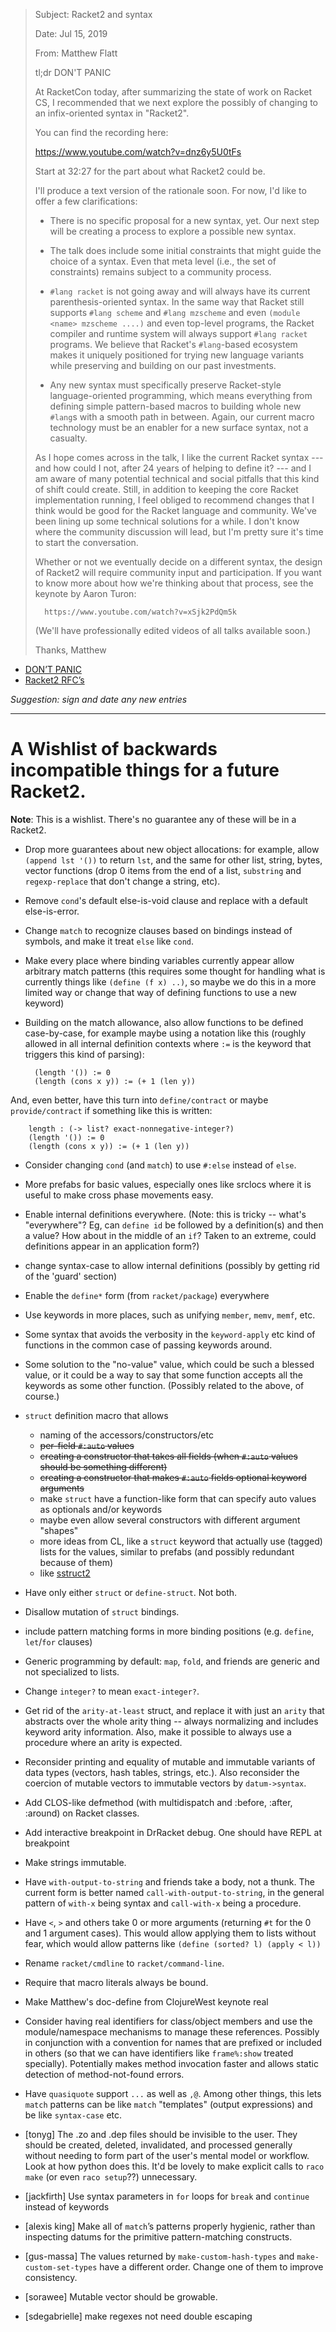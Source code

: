 

> Subject: Racket2 and syntax
>
> Date: Jul 15, 2019
>
> From: Matthew Flatt
>
> tl;dr DON'T PANIC 
>
> At RacketCon today, after summarizing the state of work on Racket CS, I 
> recommended that we next explore the possibly of changing to an 
> infix-oriented syntax in "Racket2". 
>
> You can find the recording here: 
>
>  https://www.youtube.com/watch?v=dnz6y5U0tFs 
>
> Start at 32:27 for the part about what Racket2 could be. 
>
> I'll produce a text version of the rationale soon. For now, I'd like to 
> offer a few clarifications: 
>
>  * There is no specific proposal for a new syntax, yet. Our next step 
>    will be creating a process to explore a possible new syntax. 
>
>  * The talk does include some initial constraints that might guide the 
>    choice of a syntax. Even that meta level (i.e., the set of 
>    constraints) remains subject to a community process. 
>
>  * `#lang racket` is not going away and will always have its current 
>    parenthesis-oriented syntax. In the same way that Racket still 
>    supports `#lang scheme` and `#lang mzscheme` and even `(module 
>    <name> mzscheme ....)` and even top-level programs, the Racket 
>    compiler and runtime system will always support `#lang racket` 
>    programs. We believe that Racket's `#lang`-based ecosystem makes it 
>    uniquely positioned for trying new language variants while 
>    preserving and building on our past investments. 
>
>  * Any new syntax must specifically preserve Racket-style 
>    language-oriented programming, which means everything from defining 
>    simple pattern-based macros to building whole new `#lang`s with a 
>    smooth path in between. Again, our current macro technology must be 
>    an enabler for a new surface syntax, not a casualty. 
>
> As I hope comes across in the talk, I like the current Racket syntax 
> --- and how could I not, after 24 years of helping to define it? --- 
> and I am aware of many potential technical and social pitfalls that 
> this kind of shift could create. Still, in addition to keeping the core 
> Racket implementation running, I feel obliged to recommend changes that 
> I think would be good for the Racket language and community. We've been 
> lining up some technical solutions for a while. I don't know where the 
> community discussion will lead, but I'm pretty sure it's time to start 
> the conversation. 
>
> Whether or not we eventually decide on a different syntax, the design 
> of Racket2 will require community input and participation. If you want 
> to know more about how we're thinking about that process, see the 
> keynote by Aaron Turon: 
>
>       https://www.youtube.com/watch?v=xSjk2PdQm5k 
>
> (We'll have professionally edited videos of all talks available soon.) 
>
> Thanks, 
> Matthew 

* [DON’T PANIC](https://groups.google.com/d/msg/racket-users/3aIPOGbGgmc/A4HHSbdxAwAJ)
* [Racket2 RFC’s](https://github.com/racket/racket2-rfcs)

_Suggestion: sign and date any new entries_

***

# A Wishlist of backwards incompatible things for a future Racket2.

**Note**: This is a wishlist. There's no guarantee any of these will be in a Racket2.

* Drop more guarantees about new object allocations: for example, allow `(append lst '())` to return `lst`,
  and the same for other list, string, bytes, vector functions (drop 0 items from the end of a list,
  `substring` and `regexp-replace` that don't change a string, etc).

* Remove `cond`'s default else-is-void clause and replace with a default else-is-error.

* Change `match` to recognize clauses based on bindings instead of symbols, and make
  it treat `else` like `cond`.

* Make every place where binding variables currently appear allow arbitrary match patterns (this requires some thought for handling what is currently things like `(define (f x) ..)`, so maybe we do this in a more limited way or change that way of defining functions to use a new keyword)

* Building on the match allowance, also allow functions to be defined case-by-case, for example maybe using a notation like this (roughly allowed in all internal definition contexts where `:=` is the keyword that triggers this kind of parsing):

        (length '()) := 0
        (length (cons x y)) := (+ 1 (len y))

And, even better, have this turn into `define/contract` or maybe `provide/contract` if something like this is written:

        length : (-> list? exact-nonnegative-integer?)
        (length '()) := 0
        (length (cons x y)) := (+ 1 (len y))

* Consider changing `cond` (and `match`) to use `#:else` instead of `else`.

* More prefabs for basic values, especially ones like srclocs where it is useful to make cross phase
  movements easy.

* Enable internal definitions everywhere.  (Note: this is tricky -- what's "everywhere"?
  Eg, can `define id` be followed by a definition(s) and then a value?  How about in the middle
  of an `if`?  Taken to an extreme, could definitions appear in an application form?)

* change syntax-case to allow internal definitions (possibly by getting rid of the 'guard' section)

* Enable the `define*` form (from `racket/package`) everywhere

* Use keywords in more places, such as unifying `member`, `memv`, `memf`, etc.

* Some syntax that avoids the verbosity in the `keyword-apply` etc kind of functions in the common
  case of passing keywords around.

* Some solution to the "no-value" value, which could be such a blessed value, or it could be a way
  to say that some function accepts all the keywords as some other function.  (Possibly related to
  the above, of course.)

* `struct` definition macro that allows
  - naming of the accessors/constructors/etc
  - ~~per-field `#:auto` values~~
  - ~~creating a constructor that takes all fields (when `#:auto` values should be something different)~~
  - ~~creating a constructor that makes `#:auto` fields optional keyword arguments~~
  - make `struct` have a function-like form that can specify auto values as optionals and/or keywords
  - maybe even allow several constructors with different argument "shapes"
  - more ideas from CL, like a `struct` keyword that actually use (tagged) lists for the values,
    similar to prefabs (and possibly redundant because of them)
  - like [sstruct2](https://github.com/jeapostrophe/exp/blob/master/sstruct2.rkt)

* Have only either `struct` or `define-struct`. Not both.

* Disallow mutation of `struct` bindings.

* include pattern matching forms in more binding positions (e.g. `define`, `let`/`for` clauses)

* Generic programming by default: `map`, `fold`, and friends are generic and not specialized to lists.

* Change `integer?` to mean `exact-integer?`.

* Get rid of the `arity-at-least` struct, and replace it with just an `arity` that abstracts over the
  whole arity thing -- always normalizing and includes keyword arity information.  Also, make it possible
  to always use a procedure where an arity is expected.

* Reconsider printing and equality of mutable and immutable variants of data types (vectors,
  hash tables, strings, etc.). Also reconsider the coercion of mutable vectors to immutable
  vectors by `datum->syntax`.

* Add CLOS-like defmethod (with multidispatch and :before, :after, :around) on Racket classes.

* Add interactive breakpoint in DrRacket debug. One should have REPL at breakpoint

* Make strings immutable.

* Have `with-output-to-string` and friends take a body, not a thunk. The current form is better named `call-with-output-to-string`, in the general pattern of `with-x` being syntax and `call-with-x` being a procedure.

* Have `<`, `>` and others take 0 or more arguments (returning `#t` for the 0 and 1 argument cases). This would allow applying them to lists without fear, which would allow patterns like `(define (sorted? l) (apply < l))`

* Rename `racket/cmdline` to `racket/command-line`.

* Require that macro literals always be bound.

* Make Matthew's doc-define from ClojureWest keynote real

* Consider having real identifiers for class/object members and use the module/namespace mechanisms to manage these references. Possibly in conjunction with a convention for names that are prefixed or included in others (so that we can have identifiers like `frame%:show` treated specially). Potentially makes method invocation faster and allows static detection of method-not-found errors.

* Have `quasiquote` support `...` as well as `,@`. Among other things, this lets `match` patterns can be like `match` "templates" (output expressions) and be like `syntax-case` etc.

* [tonyg] The .zo and .dep files should be invisible to the user. They should be created, deleted, invalidated, and processed generally without needing to form part of the user's mental model or workflow. Look at how python does this. It'd be lovely to make explicit calls to `raco make` (or even `raco setup`??) unnecessary.

* [jackfirth] Use syntax parameters in `for` loops for `break` and `continue` instead of keywords

* [alexis king] Make all of `match`’s patterns properly hygienic, rather than inspecting datums for the primitive pattern-matching constructs.

* [gus-massa] The values returned by `make-custom-hash-types` and `make-custom-set-types` have a different order. Change one of them to improve consistency.

* [sorawee] Mutable vector should be growable.

* [sdegabrielle] make regexes not need double escaping 